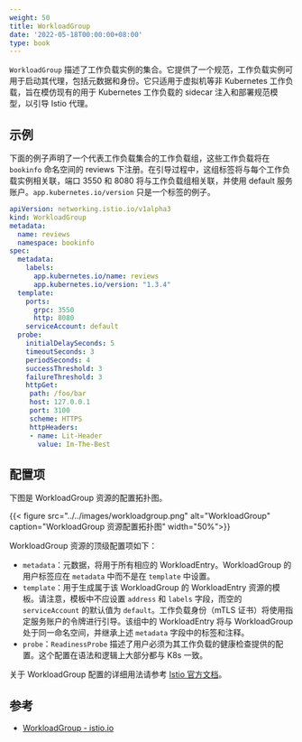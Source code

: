 ```yaml
---
weight: 50
title: WorkloadGroup
date: '2022-05-18T00:00:00+08:00'
type: book
---
```


`WorkloadGroup` 描述了工作负载实例的集合。它提供了一个规范，工作负载实例可用于启动其代理，包括元数据和身份。它只适用于虚拟机等非 Kubernetes 工作负载，旨在模仿现有的用于 Kubernetes 工作负载的 sidecar 注入和部署规范模型，以引导 Istio 代理。

## 示例

下面的例子声明了一个代表工作负载集合的工作负载组，这些工作负载将在 `bookinfo` 命名空间的 reviews 下注册。在引导过程中，这组标签将与每个工作负载实例相关联，端口 3550 和 8080 将与工作负载组相关联，并使用 default 服务账户。`app.kubernetes.io/version` 只是一个标签的例子。

```yaml
apiVersion: networking.istio.io/v1alpha3
kind: WorkloadGroup
metadata:
  name: reviews
  namespace: bookinfo
spec:
  metadata:
    labels:
      app.kubernetes.io/name: reviews
      app.kubernetes.io/version: "1.3.4"
  template:
    ports:
      grpc: 3550
      http: 8080
    serviceAccount: default
  probe:
    initialDelaySeconds: 5
    timeoutSeconds: 3
    periodSeconds: 4
    successThreshold: 3
    failureThreshold: 3
    httpGet:
     path: /foo/bar
     host: 127.0.0.1
     port: 3100
     scheme: HTTPS
     httpHeaders:
     - name: Lit-Header
       value: Im-The-Best
```

## 配置项

下图是 WorkloadGroup 资源的配置拓扑图。

{{< figure src="../../images/workloadgroup.png" alt="WorkloadGroup"  caption="WorkloadGroup 资源配置拓扑图" width="50%">}}

WorkloadGroup 资源的顶级配置项如下：

- `metadata`：元数据，将用于所有相应的 WorkloadEntry。WorkloadGroup 的用户标签应在 `metadata` 中而不是在 `template` 中设置。
- `template`：用于生成属于该 WorkloadGroup 的 WorkloadEntry 资源的模板。请注意，模板中不应设置 `address` 和 `labels` 字段，而空的 `serviceAccount` 的默认值为 `default`。工作负载身份（mTLS 证书）将使用指定服务账户的令牌进行引导。该组中的 WorkloadEntry 将与 WorkloadGroup 处于同一命名空间，并继承上述 `metadata` 字段中的标签和注释。
- `probe`：`ReadinessProbe` 描述了用户必须为其工作负载的健康检查提供的配置。这个配置在语法和逻辑上大部分都与 K8s 一致。

关于 WorkloadGroup 配置的详细用法请参考 [Istio 官方文档](https://istio.io/latest/docs/reference/config/networking/workload-group/)。

## 参考

- [WorkloadGroup - istio.io](https://istio.io/latest/docs/reference/config/networking/workload-group/)